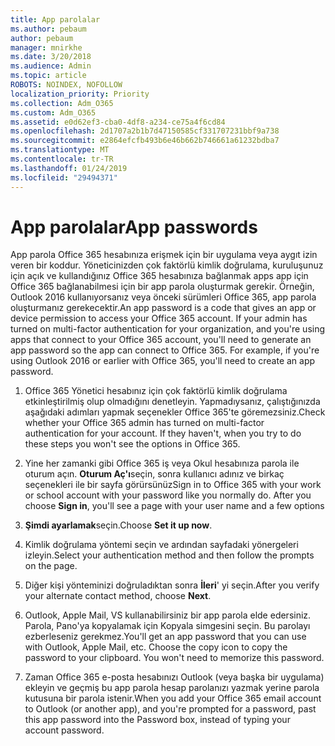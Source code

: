 ```yaml
---
title: App parolalar
ms.author: pebaum
author: pebaum
manager: mnirkhe
ms.date: 3/20/2018
ms.audience: Admin
ms.topic: article
ROBOTS: NOINDEX, NOFOLLOW
localization_priority: Priority
ms.collection: Adm_O365
ms.custom: Adm_O365
ms.assetid: e0d62ef3-cba0-4df8-a234-ce75a4f6cd84
ms.openlocfilehash: 2d1707a2b1b7d47150585cf331707231bbf9a738
ms.sourcegitcommit: e2864efcfb493b6e46b662b746661a61232bdba7
ms.translationtype: MT
ms.contentlocale: tr-TR
ms.lasthandoff: 01/24/2019
ms.locfileid: "29494371"
---
```

# <a name="app-passwords"></a><span data-ttu-id="d5ac1-102">App parolalar</span><span class="sxs-lookup"><span data-stu-id="d5ac1-102">App passwords</span></span>

<span data-ttu-id="d5ac1-p101">App parola Office 365 hesabınıza erişmek için bir uygulama veya aygıt izin veren bir koddur. Yöneticinizden çok faktörlü kimlik doğrulama, kuruluşunuz için açık ve kullandığınız Office 365 hesabınıza bağlanmak apps app için Office 365 bağlanabilmesi için bir app parola oluşturmak gerekir. Örneğin, Outlook 2016 kullanıyorsanız veya önceki sürümleri Office 365, app parola oluşturmanız gerekecektir.</span><span class="sxs-lookup"><span data-stu-id="d5ac1-p101">An app password is a code that gives an app or device permission to access your Office 365 account. If your admin has turned on multi-factor authentication for your organization, and you're using apps that connect to your Office 365 account, you'll need to generate an app password so the app can connect to Office 365. For example, if you're using Outlook 2016 or earlier with Office 365, you'll need to create an app password.</span></span>
  
1. <span data-ttu-id="d5ac1-p102">Office 365 Yönetici hesabınız için çok faktörlü kimlik doğrulama etkinleştirilmiş olup olmadığını denetleyin. Yapmadıysanız, çalıştığınızda aşağıdaki adımları yapmak seçenekler Office 365'te göremezsiniz.</span><span class="sxs-lookup"><span data-stu-id="d5ac1-p102">Check whether your Office 365 admin has turned on multi-factor authentication for your account. If they haven't, when you try to do these steps you won't see the options in Office 365.</span></span>
    
2. <span data-ttu-id="d5ac1-p103">Yine her zamanki gibi Office 365 iş veya Okul hesabınıza parola ile oturum açın. **Oturum Aç'ı**seçin, sonra kullanıcı adınız ve birkaç seçenekleri ile bir sayfa görürsünüz</span><span class="sxs-lookup"><span data-stu-id="d5ac1-p103">Sign in to Office 365 with your work or school account with your password like you normally do. After you choose **Sign in**, you'll see a page with your user name and a few options</span></span> 
    
3. <span data-ttu-id="d5ac1-110">**Şimdi ayarlamak**seçin.</span><span class="sxs-lookup"><span data-stu-id="d5ac1-110">Choose **Set it up now**.</span></span> 
    
4. <span data-ttu-id="d5ac1-111">Kimlik doğrulama yöntemi seçin ve ardından sayfadaki yönergeleri izleyin.</span><span class="sxs-lookup"><span data-stu-id="d5ac1-111">Select your authentication method and then follow the prompts on the page.</span></span>
    
5. <span data-ttu-id="d5ac1-112">Diğer kişi yönteminizi doğruladıktan sonra **İleri**' yi seçin.</span><span class="sxs-lookup"><span data-stu-id="d5ac1-112">After you verify your alternate contact method, choose **Next**.</span></span> 
    
6. <span data-ttu-id="d5ac1-p104">Outlook, Apple Mail, VS kullanabilirsiniz bir app parola elde edersiniz. Parola, Pano'ya kopyalamak için Kopyala simgesini seçin. Bu parolayı ezberleseniz gerekmez.</span><span class="sxs-lookup"><span data-stu-id="d5ac1-p104">You'll get an app password that you can use with Outlook, Apple Mail, etc. Choose the copy icon to copy the password to your clipboard. You won't need to memorize this password.</span></span> 
    
7. <span data-ttu-id="d5ac1-115">Zaman Office 365 e-posta hesabınızı Outlook (veya başka bir uygulama) ekleyin ve geçmiş bu app parola hesap parolanızı yazmak yerine parola kutusuna bir parola istenir.</span><span class="sxs-lookup"><span data-stu-id="d5ac1-115">When you add your Office 365 email account to Outlook (or another app), and you're prompted for a password, past this app password into the Password box, instead of typing your account password.</span></span> 
    

